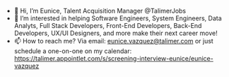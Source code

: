 - 👋 Hi, I’m Eunice, Talent Acquisition Manager @TalimerJobs
- 👀 I’m interested in helping Software Engineers, System Engineers, Data Analyts, Full Stack Developers, Front-End Developers, Back-End Developers, UX/UI Designers, and more make their next career move!
- 📫 How to reach me? Via email: eunice.vazquez@talimer.com or just schedule a one-on-one on my calendar: 
https://talimer.appointlet.com/s/screening-interview-eunice/eunice-vazquez

<!---
TalimerJobs/TalimerJobs is a ✨ special ✨ repository because its `README.md` (this file) appears on your GitHub profile.
You can click the Preview link to take a look at your changes.
--->

